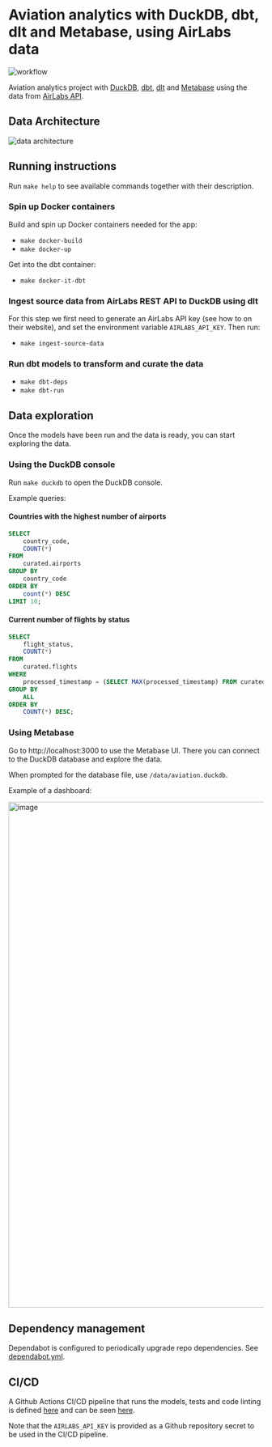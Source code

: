 # Aviation analytics with DuckDB, dbt, dlt and Metabase, using AirLabs data
![workflow](https://github.com/guidok91/duckdb-dbt/actions/workflows/ci-cd.yml/badge.svg)

Aviation analytics project with [DuckDB](https://duckdb.org/), [dbt](https://docs.getdbt.com/docs/introduction), [dlt](https://dlthub.com/) and [Metabase](https://www.metabase.com/) using the data from [AirLabs API](https://airlabs.co).

## Data Architecture
![data architecture](https://github.com/user-attachments/assets/13ef8d33-10af-463d-a947-a75a17e2373e)

## Running instructions
Run `make help` to see available commands together with their description.

### Spin up Docker containers
Build and spin up Docker containers needed for the app:
- `make docker-build`
- `make docker-up`

Get into the dbt container:
- `make docker-it-dbt`

### Ingest source data from AirLabs REST API to DuckDB using dlt
For this step we first need to generate an AirLabs API key (see how to on their website), and set the environment variable `AIRLABS_API_KEY`. Then run:
- `make ingest-source-data`

### Run dbt models to transform and curate the data
- `make dbt-deps`
- `make dbt-run`

## Data exploration
Once the models have been run and the data is ready, you can start exploring the data.

### Using the DuckDB console
Run `make duckdb` to open the DuckDB console.

Example queries:

#### Countries with the highest number of airports
```sql
SELECT
    country_code,
    COUNT(*)
FROM
    curated.airports
GROUP BY
    country_code
ORDER BY
    count(*) DESC
LIMIT 10;
```

#### Current number of flights by status
```sql
SELECT
    flight_status,
    COUNT(*)
FROM
    curated.flights
WHERE
    processed_timestamp = (SELECT MAX(processed_timestamp) FROM curated.flights)
GROUP BY
    ALL
ORDER BY
    COUNT(*) DESC;
```

### Using Metabase
Go to http://localhost:3000 to use the Metabase UI. There you can connect to the DuckDB database and explore the data.

When prompted for the database file, use `/data/aviation.duckdb`.

Example of a dashboard:

<img width="1000" alt="image" src="https://github.com/guidok91/duckdb-dbt-metabase/assets/38698125/b90e8caa-f497-4917-b6c3-9e86aaaa83f9">

## Dependency management
Dependabot is configured to periodically upgrade repo dependencies. See [dependabot.yml](.github/dependabot.yml).

## CI/CD
A Github Actions CI/CD pipeline that runs the models, tests and code linting is defined [here](.github/workflows) and can be seen [here](https://github.com/guidok91/duckdb-dbt/actions).

Note that the `AIRLABS_API_KEY` is provided as a Github repository secret to be used in the CI/CD pipeline.
